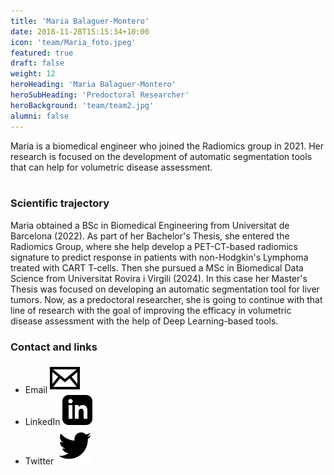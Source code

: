 ```yaml
---
title: 'Maria Balaguer-Montero'
date: 2018-11-28T15:15:34+10:00
icon: 'team/Maria_foto.jpeg'
featured: true
draft: false
weight: 12
heroHeading: 'Maria Balaguer-Montero'
heroSubHeading: 'Predoctoral Researcher'
heroBackground: 'team/team2.jpg'
alumni: false
---
```


Maria is a biomedical engineer who joined the Radiomics group in 2021. Her research is focused on the development of automatic segmentation tools that can help for volumetric disease assessment.        &nbsp;&nbsp;&nbsp;&nbsp;&nbsp;&nbsp;&nbsp;&nbsp;&nbsp;&nbsp;&nbsp;&nbsp;&nbsp;&nbsp;&nbsp;&nbsp;&nbsp;&nbsp;&nbsp;&nbsp;&nbsp;&nbsp;&nbsp;&nbsp;&nbsp;&nbsp;&nbsp;&nbsp;&nbsp;&nbsp;&nbsp;&nbsp;&nbsp;&nbsp;&nbsp;&nbsp;&nbsp;&nbsp;&nbsp;&nbsp;&nbsp;&nbsp;&nbsp;&nbsp;&nbsp;&nbsp;&nbsp;&nbsp;&nbsp;&nbsp;&nbsp;&nbsp;&nbsp;&nbsp;&nbsp;&nbsp;&nbsp;&nbsp;&nbsp;&nbsp;&nbsp;&nbsp;&nbsp;&nbsp;&nbsp;&nbsp;&nbsp;&nbsp;&nbsp;&nbsp;&nbsp;&nbsp;&nbsp;&nbsp;&nbsp;&nbsp;&nbsp;&nbsp;&nbsp;&nbsp;&nbsp;&nbsp;&nbsp;&nbsp;&nbsp;&nbsp;&nbsp;&nbsp;&nbsp;&nbsp;&nbsp;&nbsp;&nbsp;&nbsp;&nbsp;&nbsp;&nbsp;&nbsp;&nbsp;&nbsp;&nbsp;&nbsp;&nbsp;&nbsp;&nbsp;      <br/> 



















### Scientific trajectory
Maria obtained a BSc in Biomedical Engineering from Universitat de Barcelona (2022). As part of her Bachelor's Thesis, she entered the Radiomics Group, where she help develop a PET-CT-based radiomics signature to predict response in patients with non-Hodgkin's Lymphoma treated with CART T-cells. Then she pursued a MSc in Biomedical Data Science from Universitat Rovira i Virgili (2024). In this case her Master's Thesis was focused on developing an automatic segmentation tool for liver tumors. Now, as a predoctoral researcher, she is going to continue with that line of research with the goal of improving the efficacy in volumetric disease assessment with the help of Deep Learning-based tools.




### Contact and links
- Email [![profile](/social/mail.svg)](mailto:mbalaguer@vhio.net) 
- LinkedIn [![profile](/social/linkedin.svg)](http://linkedin.com/in/mariabalaguerm)
- Twitter [![profile](/social/twitter.svg)](https://twitter.com/mariabalaguerm)